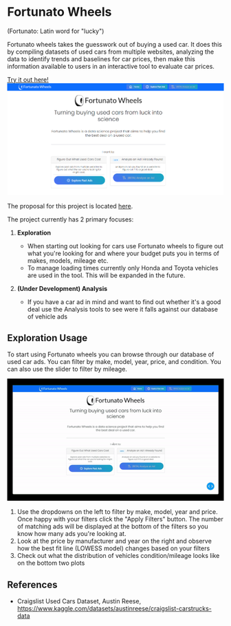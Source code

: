 # Fortunato Wheels
(Fortunato: Latin word for "lucky")

Fortunato wheels takes the guesswork out of buying a used car. It does this by compiling datasets of used cars from multiple websites, analyzing the data to identify trends and baselines for car prices, then make this information available to users in an interactive tool to evaluate car prices.

[Try it out here!](https://fortunato-wheels.onrender.com)
![](assets/fortunato-wheels-homepage.png)

The proposal for this project is located [here](PROPOSAL.md).

The project currently has 2 primary focuses:

1. **Exploration**
   - When starting out looking for cars use Fortunato wheels to figure out what you're looking for and where your budget puts you in terms of makes, models, mileage etc.
   - To manage loading times currently only Honda and Toyota vehicles are used in the tool. This will be expanded in the future.

2. **(Under Development) Analysis**
   - If you have a car ad in mind and want to find out whether it's a good deal use the Analysis tools to see were it falls against our database of vehicle ads

## Exploration Usage

To start using Fortunato wheels you can browse through our database of used car ads. You can filter by make, model, year, price, and condition. You can also use the slider to filter by mileage.

![](assets/fortunato-wheels-demo.gif)

1. Use the dropdowns on the left to filter by make, model, year and price. Once happy with your filters click the "Apply Filters" button. The number of matching ads will be displayed at the bottom of the filters so you know how many ads you're looking at.
2. Look at the price by manufacturer and year on the right and observe how the best fit line (LOWESS model) changes based on your filters
3. Check out what the distribution of vehicles condition/mileage looks like on the bottom two plots
## References

- Craigslist Used Cars Dataset, Austin Reese, https://www.kaggle.com/datasets/austinreese/craigslist-carstrucks-data
